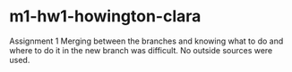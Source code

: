 # m1-hw1-howington-clara
Assignment 1
Merging between the branches and knowing what to do and where to do it in the new branch was difficult. 
No outside sources were used.

